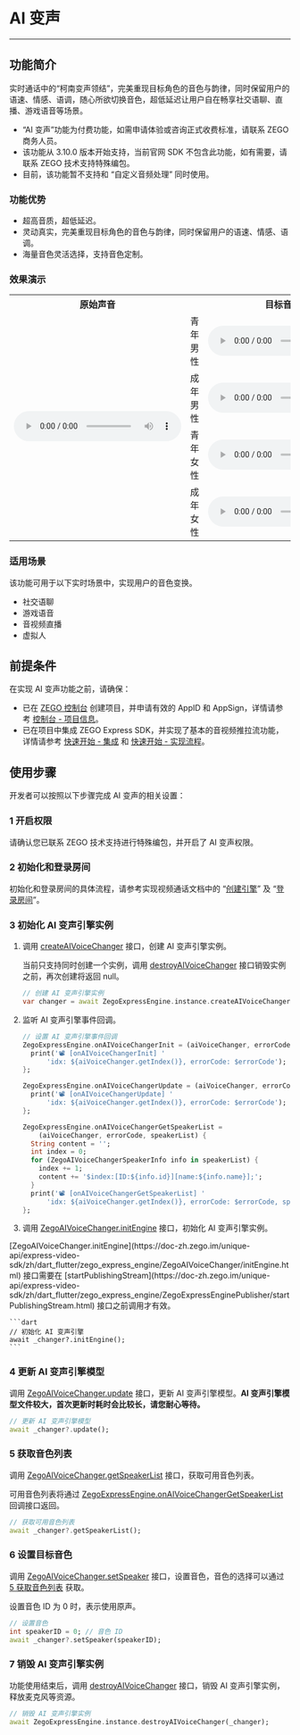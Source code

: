 # AI 变声

- - -

## 功能简介

实时通话中的“柯南变声领结”，完美重现目标角色的音色与韵律，同时保留用户的语速、情感、语调，随心所欲切换音色，超低延迟让用户自在畅享社交语聊、直播、游戏语音等场景。

<Warning title="注意">

- “AI 变声”功能为付费功能，如需申请体验或咨询正式收费标准，请联系 ZEGO 商务人员。
- 该功能从 3.10.0 版本开始支持，当前官网 SDK 不包含此功能，如有需要，请联系 ZEGO 技术支持特殊编包。
- 目前，该功能暂不支持和 “自定义音频处理” 同时使用。

</Warning>



### 功能优势

- 超高音质，超低延迟。
- 灵动真实，完美重现目标角色的音色与韵律，同时保留用户的语速、情感、语调。
- 海量音色灵活选择，支持音色定制。

### 效果演示

<table>

<tbody><tr>
<th>原始声音</th>
<th colspan="2">目标音色</th>
<th>AI 变声后</th>
</tr>
<tr>
<td rowspan="4"><audio src="https://doc-media.zego.im/sdk-doc/doc/video/Express_Video_SDK/Audio/VoiceChanger/original_voice.wav" controls>您的浏览器不支持 audio 标签。</audio></td>
<td>青年男性</td>
<td><audio src="https://doc-media.zego.im/sdk-doc/doc/video/Express_Video_SDK/Audio/VoiceChanger/young_male_target_voice.wav" controls>您的浏览器不支持 audio 标签。</audio></td>
<td><audio src="https://doc-media.zego.im/sdk-doc/doc/video/Express_Video_SDK/Audio/VoiceChanger/young_male_changer_voice.wav" controls>您的浏览器不支持 audio 标签。</audio></td>
</tr>
<tr>
<td>成年男性</td>
<td><audio src="https://doc-media.zego.im/sdk-doc/doc/video/Express_Video_SDK/Audio/VoiceChanger/adult_male_target_voice.wav" controls>您的浏览器不支持 audio 标签。</audio></td>
<td><audio src="https://doc-media.zego.im/sdk-doc/doc/video/Express_Video_SDK/Audio/VoiceChanger/adult_male_changer_voice.wav" controls>您的浏览器不支持 audio 标签。</audio></td>
</tr>
<tr>
<td>青年女性</td>
<td><audio src="https://doc-media.zego.im/sdk-doc/doc/video/Express_Video_SDK/Audio/VoiceChanger/young_female_target_voice.wav" controls>您的浏览器不支持 audio 标签。</audio></td>
<td><audio src="https://doc-media.zego.im/sdk-doc/doc/video/Express_Video_SDK/Audio/VoiceChanger/young_female_changer_voice.wav" controls>您的浏览器不支持 audio 标签。</audio></td>
</tr>
<tr>
<td>成年女性</td>
<td><audio src="https://doc-media.zego.im/sdk-doc/doc/video/Express_Video_SDK/Audio/VoiceChanger/adult_female_target_voice.wav" controls>您的浏览器不支持 audio 标签。</audio></td>
<td><audio src="https://doc-media.zego.im/sdk-doc/doc/video/Express_Video_SDK/Audio/VoiceChanger/adult_female_changer_voice.wav" controls>您的浏览器不支持 audio 标签。</audio></td>
</tr>
</tbody></table>

### 适用场景

该功能可用于以下实时场景中，实现用户的音色变换。

- 社交语聊
- 游戏语音
- 音视频直播
- 虚拟人

## 前提条件

在实现 AI 变声功能之前，请确保：

- 已在 [ZEGO 控制台](https://console.zego.im) 创建项目，并申请有效的 AppID 和 AppSign，详情请参考 [控制台 - 项目信息](/console/project-info)。
- 已在项目中集成 ZEGO Express SDK，并实现了基本的音视频推拉流功能，详情请参考 [快速开始 - 集成](https://doc-zh.zego.im/article/17151) 和 [快速开始 - 实现流程](https://doc-zh.zego.im/article/17184)。


## 使用步骤

开发者可以按照以下步骤完成 AI 变声的相关设置：

### 1 开启权限

请确认您已联系 ZEGO 技术支持进行特殊编包，并开启了 AI 变声权限。

### 2 初始化和登录房间

初始化和登录房间的具体流程，请参考实现视频通话文档中的 “[创建引擎](https://doc-zh.zego.im/article/17184#initialization)” 及 “[登录房间](https://doc-zh.zego.im/article/17184#createroom)”。

### 3 初始化 AI 变声引擎实例

1. 调用 [createAIVoiceChanger](https://doc-zh.zego.im/unique-api/express-video-sdk/zh/dart_flutter/zego_express_engine/ZegoExpressEngineAIVoiceChanger/createAIVoiceChanger.html) 接口，创建 AI 变声引擎实例。

    当前只支持同时创建一个实例，调用 [destroyAIVoiceChanger](https://doc-zh.zego.im/unique-api/express-video-sdk/zh/dart_flutter/zego_express_engine/ZegoExpressEngineAIVoiceChanger/destroyAIVoiceChanger.html) 接口销毁实例之前，再次创建将返回 null。

    ```dart
    // 创建 AI 变声引擎实例
    var changer = await ZegoExpressEngine.instance.createAIVoiceChanger();
    ```

2. 监听 AI 变声引擎事件回调。

    ```dart
    // 设置 AI 变声引擎事件回调
    ZegoExpressEngine.onAIVoiceChangerInit = (aiVoiceChanger, errorCode) {
      print('📽️ [onAIVoiceChangerInit] '
          'idx: ${aiVoiceChanger.getIndex()}, errorCode: $errorCode');
    };

    ZegoExpressEngine.onAIVoiceChangerUpdate = (aiVoiceChanger, errorCode) {
      print('📽️ [onAIVoiceChangerUpdate] '
          'idx: ${aiVoiceChanger.getIndex()}, errorCode: $errorCode');
    };

    ZegoExpressEngine.onAIVoiceChangerGetSpeakerList =
        (aiVoiceChanger, errorCode, speakerList) {
      String content = '';
      int index = 0;
      for (ZegoAIVoiceChangerSpeakerInfo info in speakerList) {
        index += 1;
        content += '$index:[ID:${info.id}][name:${info.name}];';
      }
      print('📽️ [onAIVoiceChangerGetSpeakerList] '
          'idx: ${aiVoiceChanger.getIndex()}, errorCode: $errorCode, speakerList: $content');
    };
    ```

3. 调用 [ZegoAIVoiceChanger.initEngine](https://doc-zh.zego.im/unique-api/express-video-sdk/zh/dart_flutter/zego_express_engine/ZegoAIVoiceChanger/initEngine.html) 接口，初始化 AI 变声引擎实例。

<Warning title="注意">
    [ZegoAIVoiceChanger.initEngine](https://doc-zh.zego.im/unique-api/express-video-sdk/zh/dart_flutter/zego_express_engine/ZegoAIVoiceChanger/initEngine.html) 接口需要在 [startPublishingStream](https://doc-zh.zego.im/unique-api/express-video-sdk/zh/dart_flutter/zego_express_engine/ZegoExpressEnginePublisher/startPublishingStream.html) 接口之前调用才有效。
</Warning>



    ```dart
    // 初始化 AI 变声引擎
    await _changer?.initEngine();
    ```

### 4 更新 AI 变声引擎模型

调用 [ZegoAIVoiceChanger.update](https://doc-zh.zego.im/unique-api/express-video-sdk/zh/dart_flutter/zego_express_engine/ZegoAIVoiceChanger/update.html) 接口，更新 AI 变声引擎模型。**AI 变声引擎模型文件较大，首次更新时耗时会比较长，请您耐心等待。**

```dart
// 更新 AI 变声引擎模型
await _changer?.update();
```

### 5 获取音色列表

调用 [ZegoAIVoiceChanger.getSpeakerList](https://doc-zh.zego.im/unique-api/express-video-sdk/zh/dart_flutter/zego_express_engine/ZegoAIVoiceChanger/getSpeakerList.html) 接口，获取可用音色列表。

可用音色列表将通过 [ZegoExpressEngine.onAIVoiceChangerGetSpeakerList](https://doc-zh.zego.im/unique-api/express-video-sdk/zh/dart_flutter/zego_express_engine/ZegoExpressEngine/onAIVoiceChangerGetSpeakerList.html) 回调接口返回。

```dart
// 获取可用音色列表
await _changer?.getSpeakerList();
```

### 6 设置目标音色

调用 [ZegoAIVoiceChanger.setSpeaker](https://doc-zh.zego.im/unique-api/express-video-sdk/zh/dart_flutter/zego_express_engine/ZegoAIVoiceChanger/setSpeaker.html) 接口，设置音色，音色的选择可以通过 [5 获取音色列表](https://doc-zh.zego.im/article/18595#3_5) 获取。

设置音色 ID 为 0 时，表示使用原声。

```dart
// 设置音色
int speakerID = 0; // 音色 ID
await _changer?.setSpeaker(speakerID);
```

### 7 销毁 AI 变声引擎实例

功能使用结束后，调用 [destroyAIVoiceChanger](https://doc-zh.zego.im/unique-api/express-video-sdk/zh/dart_flutter/zego_express_engine/ZegoExpressEngineAIVoiceChanger/destroyAIVoiceChanger.html) 接口，销毁 AI 变声引擎实例，释放麦克风等资源。

```dart
// 销毁 AI 变声引擎实例
await ZegoExpressEngine.instance.destroyAIVoiceChanger(_changer);
```

<Content />

